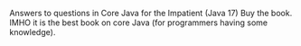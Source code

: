 Answers to questions in Core Java for the Impatient (Java 17)
Buy the book. IMHO it is the best book on core Java (for programmers having some knowledge).

